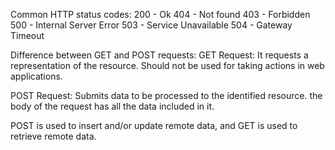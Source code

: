 Common HTTP status codes:
  200 - Ok
  404 - Not found
  403 - Forbidden
  500 - Internal Server Error
  503 - Service Unavailable
  504 - Gateway Timeout

Difference between GET and POST requests:
  GET Request: It requests a representation of the resource. Should not be used
  for taking actions in web applications.

  POST Request: Submits data to be processed to the identified resource. the
  body of the request has all the data included in it.

  POST is used to insert and/or update remote data, and GET is used to retrieve
  remote data.
